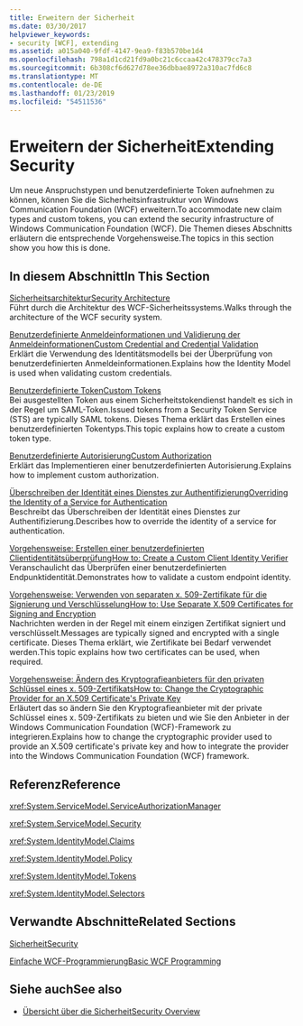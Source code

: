 ```yaml
---
title: Erweitern der Sicherheit
ms.date: 03/30/2017
helpviewer_keywords:
- security [WCF], extending
ms.assetid: a015a040-9fdf-4147-9ea9-f83b570be1d4
ms.openlocfilehash: 798a1d1cd21fd9a0bc21c6ccaa42c478379cc7a3
ms.sourcegitcommit: 6b308cf6d627d78ee36dbbae8972a310ac7fd6c8
ms.translationtype: MT
ms.contentlocale: de-DE
ms.lasthandoff: 01/23/2019
ms.locfileid: "54511536"
---
```

# <a name="extending-security"></a><span data-ttu-id="fe471-102">Erweitern der Sicherheit</span><span class="sxs-lookup"><span data-stu-id="fe471-102">Extending Security</span></span>
<span data-ttu-id="fe471-103">Um neue Anspruchstypen und benutzerdefinierte Token aufnehmen zu können, können Sie die Sicherheitsinfrastruktur von Windows Communication Foundation (WCF) erweitern.</span><span class="sxs-lookup"><span data-stu-id="fe471-103">To accommodate new claim types and custom tokens, you can extend the security infrastructure of Windows Communication Foundation (WCF).</span></span> <span data-ttu-id="fe471-104">Die Themen dieses Abschnitts erläutern die entsprechende Vorgehensweise.</span><span class="sxs-lookup"><span data-stu-id="fe471-104">The topics in this section show you how this is done.</span></span>  
  
## <a name="in-this-section"></a><span data-ttu-id="fe471-105">In diesem Abschnitt</span><span class="sxs-lookup"><span data-stu-id="fe471-105">In This Section</span></span>  
 [<span data-ttu-id="fe471-106">Sicherheitsarchitektur</span><span class="sxs-lookup"><span data-stu-id="fe471-106">Security Architecture</span></span>](https://msdn.microsoft.com/library/16593476-d36a-408d-808c-ae6fd483e28f)  
 <span data-ttu-id="fe471-107">Führt durch die Architektur des WCF-Sicherheitssystems.</span><span class="sxs-lookup"><span data-stu-id="fe471-107">Walks through the architecture of the WCF security system.</span></span>  
  
 [<span data-ttu-id="fe471-108">Benutzerdefinierte Anmeldeinformationen und Validierung der Anmeldeinformationen</span><span class="sxs-lookup"><span data-stu-id="fe471-108">Custom Credential and Credential Validation</span></span>](../../../../docs/framework/wcf/extending/custom-credential-and-credential-validation.md)  
 <span data-ttu-id="fe471-109">Erklärt die Verwendung des Identitätsmodells bei der Überprüfung von benutzerdefinierten Anmeldeinformationen.</span><span class="sxs-lookup"><span data-stu-id="fe471-109">Explains how the Identity Model is used when validating custom credentials.</span></span>  
  
 [<span data-ttu-id="fe471-110"> Benutzerdefinierte Token</span><span class="sxs-lookup"><span data-stu-id="fe471-110">Custom Tokens</span></span>](../../../../docs/framework/wcf/extending/custom-tokens.md)  
 <span data-ttu-id="fe471-111">Bei ausgestellten Token aus einem Sicherheitstokendienst handelt es sich in der Regel um SAML-Token.</span><span class="sxs-lookup"><span data-stu-id="fe471-111">Issued tokens from a Security Token Service (STS) are typically SAML tokens.</span></span> <span data-ttu-id="fe471-112">Dieses Thema erklärt das Erstellen eines benutzerdefinierten Tokentyps.</span><span class="sxs-lookup"><span data-stu-id="fe471-112">This topic explains how to create a custom token type.</span></span>  
  
 [<span data-ttu-id="fe471-113">Benutzerdefinierte Autorisierung</span><span class="sxs-lookup"><span data-stu-id="fe471-113">Custom Authorization</span></span>](../../../../docs/framework/wcf/extending/custom-authorization.md)  
 <span data-ttu-id="fe471-114">Erklärt das Implementieren einer benutzerdefinierten Autorisierung.</span><span class="sxs-lookup"><span data-stu-id="fe471-114">Explains how to implement custom authorization.</span></span>  
  
 [<span data-ttu-id="fe471-115">Überschreiben der Identität eines Dienstes zur Authentifizierung</span><span class="sxs-lookup"><span data-stu-id="fe471-115">Overriding the Identity of a Service for Authentication</span></span>](../../../../docs/framework/wcf/extending/overriding-the-identity-of-a-service-for-authentication.md)  
 <span data-ttu-id="fe471-116">Beschreibt das Überschreiben der Identität eines Dienstes zur Authentifizierung.</span><span class="sxs-lookup"><span data-stu-id="fe471-116">Describes how to override the identity of a service for authentication.</span></span>  
  
 [<span data-ttu-id="fe471-117">Vorgehensweise: Erstellen einer benutzerdefinierten Clientidentitätsüberprüfung</span><span class="sxs-lookup"><span data-stu-id="fe471-117">How to: Create a Custom Client Identity Verifier</span></span>](../../../../docs/framework/wcf/extending/how-to-create-a-custom-client-identity-verifier.md)  
 <span data-ttu-id="fe471-118">Veranschaulicht das Überprüfen einer benutzerdefinierten Endpunktidentität.</span><span class="sxs-lookup"><span data-stu-id="fe471-118">Demonstrates how to validate a custom endpoint identity.</span></span>  
  
 [<span data-ttu-id="fe471-119">Vorgehensweise: Verwenden von separaten x. 509-Zertifikate für die Signierung und Verschlüsselung</span><span class="sxs-lookup"><span data-stu-id="fe471-119">How to: Use Separate X.509 Certificates for Signing and Encryption</span></span>](../../../../docs/framework/wcf/extending/how-to-use-separate-x-509-certificates-for-signing-and-encryption.md)  
 <span data-ttu-id="fe471-120">Nachrichten werden in der Regel mit einem einzigen Zertifikat signiert und verschlüsselt.</span><span class="sxs-lookup"><span data-stu-id="fe471-120">Messages are typically signed and encrypted with a single certificate.</span></span> <span data-ttu-id="fe471-121">Dieses Thema erklärt, wie Zertifikate bei Bedarf verwendet werden.</span><span class="sxs-lookup"><span data-stu-id="fe471-121">This topic explains how two certificates can be used, when required.</span></span>  
  
 [<span data-ttu-id="fe471-122">Vorgehensweise: Ändern des Kryptografieanbieters für den privaten Schlüssel eines x. 509-Zertifikats</span><span class="sxs-lookup"><span data-stu-id="fe471-122">How to: Change the Cryptographic Provider for an X.509 Certificate's Private Key</span></span>](../../../../docs/framework/wcf/extending/change-cryptographic-provider-x509-certificate-private-key.md)  
 <span data-ttu-id="fe471-123">Erläutert das so ändern Sie den Kryptografieanbieter mit der private Schlüssel eines x. 509-Zertifikats zu bieten und wie Sie den Anbieter in der Windows Communication Foundation (WCF)-Framework zu integrieren.</span><span class="sxs-lookup"><span data-stu-id="fe471-123">Explains how to change the cryptographic provider used to provide an X.509 certificate's private key and how to integrate the provider into the Windows Communication Foundation (WCF) framework.</span></span>  
  
## <a name="reference"></a><span data-ttu-id="fe471-124">Referenz</span><span class="sxs-lookup"><span data-stu-id="fe471-124">Reference</span></span>  
 <xref:System.ServiceModel.ServiceAuthorizationManager>  
  
 <xref:System.ServiceModel.Security>  
  
 <xref:System.IdentityModel.Claims>  
  
 <xref:System.IdentityModel.Policy>  
  
 <xref:System.IdentityModel.Tokens>  
  
 <xref:System.IdentityModel.Selectors>  
  
## <a name="related-sections"></a><span data-ttu-id="fe471-125">Verwandte Abschnitte</span><span class="sxs-lookup"><span data-stu-id="fe471-125">Related Sections</span></span>  
 [<span data-ttu-id="fe471-126">Sicherheit</span><span class="sxs-lookup"><span data-stu-id="fe471-126">Security</span></span>](../../../../docs/framework/wcf/feature-details/security.md)  
  
 [<span data-ttu-id="fe471-127">Einfache WCF-Programmierung</span><span class="sxs-lookup"><span data-stu-id="fe471-127">Basic WCF Programming</span></span>](../../../../docs/framework/wcf/basic-wcf-programming.md)  
  
## <a name="see-also"></a><span data-ttu-id="fe471-128">Siehe auch</span><span class="sxs-lookup"><span data-stu-id="fe471-128">See also</span></span>
- [<span data-ttu-id="fe471-129">Übersicht über die Sicherheit</span><span class="sxs-lookup"><span data-stu-id="fe471-129">Security Overview</span></span>](../../../../docs/framework/wcf/feature-details/security-overview.md)
